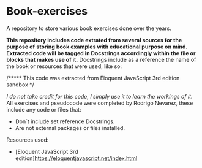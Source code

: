 # Book-exercises
A repository to store various book exercises done over the years.

**This repository includes code extrated from several sources for the purpose of**
**storing book examples with educational purpose on mind.**
**Extracted code will be tagged in Docstrings accordingly within**
**the file or blocks that makes use of it.**
Docstrings include as a reference the name of the book or resources that were used, like so:

/***** This code was extracted from Eloquent JavaScript 3rd edition sandbox */

*I do not take credit for this code, I simply use it to learn the workings of it.*
All exercises and pseudocode were completed by Rodrigo Nevarez, these include any code or files that:
  - Don´t include set reference Docstrings.
  - Are not external packages or files installed.

Resources used:
  - [Eloquent JavaScript 3rd edition]https://eloquentjavascript.net/index.html 